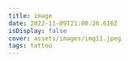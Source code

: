 ```yaml
---
title: image
date: 2022-11-09T21:00:26.616Z
isDisplay: false
cover: assets/images/img11.jpeg
tags: tattoo
---
```

